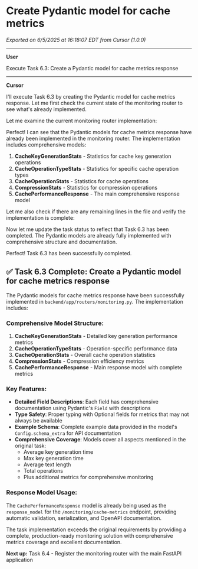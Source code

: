 # Create Pydantic model for cache metrics
_Exported on 6/5/2025 at 16:18:07 EDT from Cursor (1.0.0)_

---

**User**

Execute Task 6.3: Create a Pydantic model for cache metrics response

---

**Cursor**

I'll execute Task 6.3 by creating the Pydantic model for cache metrics response. Let me first check the current state of the monitoring router to see what's already implemented.

Let me examine the current monitoring router implementation:

Perfect! I can see that the Pydantic models for cache metrics response have already been implemented in the monitoring router. The implementation includes comprehensive models:

1. **CacheKeyGenerationStats** - Statistics for cache key generation operations
2. **CacheOperationTypeStats** - Statistics for specific cache operation types  
3. **CacheOperationStats** - Statistics for cache operations
4. **CompressionStats** - Statistics for compression operations
5. **CachePerformanceResponse** - The main comprehensive response model

Let me also check if there are any remaining lines in the file and verify the implementation is complete:

Now let me update the task status to reflect that Task 6.3 has been completed. The Pydantic models are already fully implemented with comprehensive structure and documentation.

Perfect! Task 6.3 has been successfully completed. 

## ✅ Task 6.3 Complete: Create a Pydantic model for cache metrics response

The Pydantic models for cache metrics response have been successfully implemented in `backend/app/routers/monitoring.py`. The implementation includes:

### **Comprehensive Model Structure:**

1. **CacheKeyGenerationStats** - Detailed key generation performance metrics
2. **CacheOperationTypeStats** - Operation-specific performance data  
3. **CacheOperationStats** - Overall cache operation statistics
4. **CompressionStats** - Compression efficiency metrics
5. **CachePerformanceResponse** - Main response model with complete metrics

### **Key Features:**

- **Detailed Field Descriptions**: Each field has comprehensive documentation using Pydantic's `Field` with descriptions
- **Type Safety**: Proper typing with Optional fields for metrics that may not always be available
- **Example Schema**: Complete example data provided in the model's `Config.schema_extra` for API documentation
- **Comprehensive Coverage**: Models cover all aspects mentioned in the original task:
  - Average key generation time
  - Max key generation time  
  - Average text length
  - Total operations
  - Plus additional metrics for comprehensive monitoring

### **Response Model Usage:**

The `CachePerformanceResponse` model is already being used as the `response_model` for the `/monitoring/cache-metrics` endpoint, providing automatic validation, serialization, and OpenAPI documentation.

The task implementation exceeds the original requirements by providing a complete, production-ready monitoring solution with comprehensive metrics coverage and excellent documentation.

**Next up:** Task 6.4 - Register the monitoring router with the main FastAPI application

